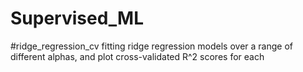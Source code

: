 # Supervised_ML



#ridge_regression_cv
 fitting ridge regression models over a range of different alphas, and plot cross-validated R^2  scores for each
